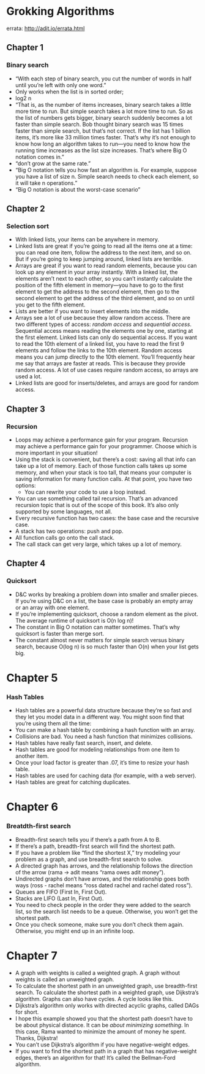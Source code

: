 # Grokking Algorithms

errata: <http://adit.io/errata.html>

## Chapter 1

### Binary search

* “With each step of binary search, you cut the number of words in half until you’re left with only one word.”
* Only works when the list is in sorted order;
* log2 n
* “That is, as the number of items increases, binary search takes a little more time to run. But simple search takes a lot more time to run. So as the list of numbers gets bigger, binary search suddenly becomes a lot faster than simple search. Bob thought binary search was 15 times faster than simple search, but that’s not correct. If the list has 1 billion items, it’s more like 33 million times faster. That’s why it’s not enough to know how long an algorithm takes to run—you need to know how the running time increases as the list size increases. That’s where Big O notation comes in.”
* “don’t grow at the same rate.”
* “Big O notation tells you how fast an algorithm is. For example, suppose you have a list of size n. Simple search needs to check each element, so it will take n operations.”
* “Big O notation is about the worst-case scenario”

## Chapter 2

### Selection sort

* With linked lists, your items can be anywhere in memory.
* Linked lists are great if you’re going to read all the items one at a time: you can read one item, follow the address to the next item, and so on. But if you’re going to keep jumping around, linked lists are terrible.
* Arrays are great if you want to read random elements, because you can look up any element in your array instantly. With a linked list, the elements aren’t next to each other, so you can’t instantly calculate the position of the fifth element in memory—you have to go to the first element to get the address to the second element, then go to the second element to get the address of the third element, and so on until you get to the fifth element.
* Lists are better if you want to insert elements into the middle.
* Arrays see a lot of use because they allow random access. There are two different types of access: *random access* and *sequential access*. Sequential access means reading the elements one by one, starting at the first element. Linked lists can only do sequential access. If you want to read the 10th element of a linked list, you have to read the first 9 elements and follow the links to the 10th element. Random access means you can jump directly to the 10th element. You’ll frequently hear me say that arrays are faster at reads. This is because they provide random access. A lot of use cases require random access, so arrays are used a lot.
* Linked lists are good for inserts/deletes, and arrays are good for random access.  

## Chapter 3

### Recursion
* Loops may achieve a performance gain for your program. Recursion may achieve a performance gain for your programmer. Choose which is more important in your situation!
* Using the stack is convenient, but there’s a cost: saving all that info can take up a lot of memory. Each of those function calls takes up some memory, and when your stack is too tall, that means your computer is saving information for many function calls. At that point, you have two options:
    * You can rewrite your code to use a loop instead.
* You can use something called tail recursion. That’s an advanced recursion topic that is out of the scope of this book. It’s also only supported by some languages, not all.
* Every recursive function has two cases: the base case and the recursive case.
* A stack has two operations: push and pop.
* All function calls go onto the call stack.
* The call stack can get very large, which takes up a lot of memory.


## Chapter 4

### Quicksort

* D&C works by breaking a problem down into smaller and smaller pieces. If you’re using D&C on a list, the base case is probably an empty array or an array with one element.
* If you’re implementing quicksort, choose a random element as the pivot. The average runtime of quicksort is O(n log n)!
* The constant in Big O notation can matter sometimes. That’s why quicksort is faster than merge sort.
* The constant almost never matters for simple search versus binary search, because O(log n) is so much faster than O(n) when your list gets big.


# Chapter 5

### Hash Tables

* Hash tables are a powerful data structure because they’re so fast and they let you model data in a different way. You might soon find that you’re using them all the time:
* You can make a hash table by combining a hash function with an array.
* Collisions are bad. You need a hash function that minimizes collisions.
* Hash tables have really fast search, insert, and delete.
* Hash tables are good for modeling relationships from one item to another item.
* Once your load factor is greater than .07, it’s time to resize your hash table.
* Hash tables are used for caching data (for example, with a web server).
* Hash tables are great for catching duplicates.

# Chapter 6

### Breatdth-first search

* Breadth-first search tells you if there’s a path from A to B.
* If there’s a path, breadth-first search will find the shortest path.
* If you have a problem like “find the shortest X,” try modeling your problem as a graph, and use breadth-first search to solve.
* A directed graph has arrows, and the relationship follows the direction of the arrow (rama -> adit means “rama owes adit money”).
* Undirected graphs don’t have arrows, and the relationship goes both ways (ross - rachel means “ross dated rachel and rachel dated ross”).
* Queues are FIFO (First In, First Out).
* Stacks are LIFO (Last In, First Out).
* You need to check people in the order they were added to the search list, so the search list needs to be a queue. Otherwise, you won’t get the shortest path.
* Once you check someone, make sure you don’t check them again. Otherwise, you might end up in an infinite loop.

# Chapter 7

* A graph with weights is called a weighted graph. A graph without weights is called an unweighted graph.
* To calculate the shortest path in an unweighted graph, use breadth-first search. To calculate the shortest path in a weighted graph, use Dijkstra’s algorithm. Graphs can also have cycles. A cycle looks like this.
* Dijkstra’s algorithm only works with directed acyclic graphs, called DAGs for short.
* I hope this example showed you that the shortest path doesn’t have to be about physical distance. It can be *about minimizing something*. In this case, Rama wanted to minimize the amount of money he spent. Thanks, Dijkstra!
* You can’t use Dijkstra’s algorithm if you have negative-weight edges.
* If you want to find the shortest path in a graph that has negative-weight edges, there’s an algorithm for that! It’s called the Bellman-Ford algorithm.